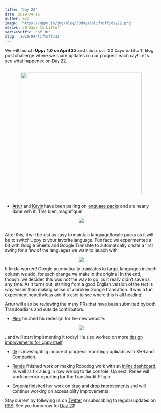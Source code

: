 ```yaml
---
title: 'Day 22'
date: 2019-04-16
author: kvz
image: 'https://uppy.io/img/blog/30daystoliftoff/day22.png'
series: 30 Days to Liftoff
seriesSuffix: 'of 30'
slug: '2019/04/liftoff/22'
---
```


We will launch **Uppy 1.0 on April 25** and this is our '30 Days to Liftoff'
blog post challenge where we share updates on our progress each day! Let's see
what happened on Day 22.

<center><br /><img width="400" src="/img/blog/30daystoliftoff/day22.png" /><br /><br /></center>

<!--truncate-->

- [Artur](https://github.com/arturi) and [Kevin](https://github.com/kvz) have
  been pairing on
  [language packs](https://github.com/transloadit/uppy/pull/1443) and are nearly
  done with it. Très bien, magnifique!

<center><img src="/img/blog/30daystoliftoff/localetodos.png" /><br/><br/></center>

After this, it will be just as easy to maintain language/locale packs as it will
be to switch Uppy to your favorite language. Fun fact: we experimented a bit
with Google Sheets and Google Translate to automatically create a first swing
for a few of the languages we want to launch with.

<center><a rel="noreferrer noopener" target="_blank" href="/img/blog/30daystoliftoff/sheetstranslate.png"><img src="/img/blog/30daystoliftoff/sheetstranslate.png" /></a></center>

It kinda worked! Google automatically translates to target languages in each
column we add, for each change we make in the original! In the end, though, we
decided this was not the way to go, as it really didn't save us any time. As it
turns out, starting from a good English version of the text is _way_ easier than
making sense of a broken Google translation. It was a fun experiment nonetheless
and it's cool to see where this is all heading!

Artur will also be reviewing the many PRs that have been submitted by both
Transloadians and outside contributors.

- [Alex](https://github.com/nqst) finished his redesign for the new website:

<center><a rel="noreferrer noopener" target="_blank" href="/img/blog/30daystoliftoff/webdesign2.png"><img src="/img/blog/30daystoliftoff/webdesign2.png" /></a></center>

..and will start implementing it today! He also worked on more
[design improvements for Uppy itself](https://github.com/transloadit/uppy/pull/1452).

- [Ife](https://github.com/ifedapoolarewaju) is investigating incorrect progress
  reporting / uploads with XHR and Companion.

- [Renée](https://github.com/goto-bus-stop) finished work on making Robodog work
  with an [inline dashboard](https://github.com/transloadit/uppy/pull/1450), as
  well as fix a bug in how we log to the console. Up next, Renée will work on
  error reporting for the Transloadit Plugin.

- [Evgenia](https://github.com/lakesare) finished her work on
  [drag and drop improvements](https://github.com/transloadit/uppy/pull/1440)
  and will continue working on accessibility improvements.

Stay current by following us on [Twitter](https://twitter.com/uppy_io) or
subscribing to regular updates on [RSS](https://uppy.io/atom.xml). See you
tomorrow for [Day 23](/blog/2019/04/liftoff-23/)!
